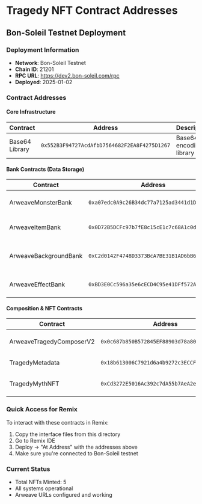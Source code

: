# Tragedy NFT Contract Addresses

## Bon-Soleil Testnet Deployment

### Deployment Information
- **Network**: Bon-Soleil Testnet
- **Chain ID**: 21201
- **RPC URL**: https://dev2.bon-soleil.com/rpc
- **Deployed**: 2025-01-02

### Contract Addresses

#### Core Infrastructure
| Contract | Address | Description |
|----------|---------|-------------|
| Base64 Library | `0x552B3F94727AcdAfbD7564682F2EA8F4275D1267` | Base64 encoding library |

#### Bank Contracts (Data Storage)
| Contract | Address | Description |
|----------|---------|-------------|
| ArweaveMonsterBank | `0xa07edc0A9c26B34dc77a7125ad3441d1DdE3483a` | On-chain monster SVG storage |
| ArweaveItemBank | `0x0D72B5DCFc97b7fE8c15cE1c7c68A1c0dDC446bd` | On-chain item SVG storage |
| ArweaveBackgroundBank | `0xC2d0142F4748D3373BcA7BE31B1AD6bB676b66df` | Arweave background URL management |
| ArweaveEffectBank | `0xBD3E0Cc596a35e6cECD4C95e41DFf572Af2eb4db` | Arweave effect URL management |

#### Composition & NFT Contracts
| Contract | Address | Description |
|----------|---------|-------------|
| ArweaveTragedyComposerV2 | `0x0c687b850B572845EF88903d78a804B3f46E611b` | SVG composition engine |
| TragedyMetadata | `0x18b613006C7921d6a4b9272c3ECCF5057FD395f6` | Metadata generation |
| TragedyMythNFT | `0xCd3272E5016Ac392c7dA55b7AeA2e0714571cA4F` | Main NFT contract (ERC721) |

### Quick Access for Remix

To interact with these contracts in Remix:

1. Copy the interface files from this directory
2. Go to Remix IDE
3. Deploy -> "At Address" with the addresses above
4. Make sure you're connected to Bon-Soleil testnet

### Current Status
- Total NFTs Minted: 5
- All systems operational
- Arweave URLs configured and working
